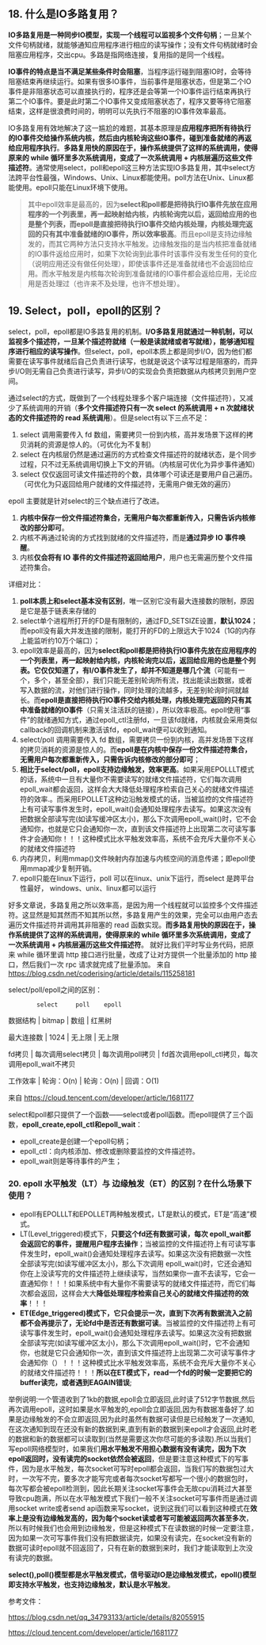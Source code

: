 ## 18. 什么是IO多路复用？
**IO多路复用是一种同步IO模型，实现一个线程可以监视多个文件句柄**；一旦某个文件句柄就绪，就能够通知应用程序进行相应的读写操作；没有文件句柄就绪时会阻塞应用程序，交出cpu。多路是指网络连接，复用指的是同一个线程。

**IO事件的特点是当不满足某些条件时会阻塞**，当程序运行碰到阻塞IO时，会等待阻塞结束再继续运行。如果有很多IO事件，当前事件是阻塞状态，但是第二个IO事件是非阻塞状态可以直接执行的，程序还是会等第一个IO事件运行结束再执行第二个IO事件。要是此时第二个IO事件又变成阻塞状态了，程序又要等待它阻塞结束，这样是很浪费时间的，明明可以先执行不阻塞的IO事件效率最高。

IO多路复用有效地解决了这一尴尬的难题，其基本原理是**应用程序把所有待执行的IO事件交给操作系统内核，然后由内核轮询这些IO事件，碰到准备就绪的再返给应用程序执行**。**多路复用快的原因在于，操作系统提供了这样的系统调用，使得原来的 while 循环里多次系统调用，变成了一次系统调用 + 内核层遍历这些文件描述符**。通常使用select，poll和epoll这三种方法实现IO多路复用，其中select方法跨平台性最强，Windows、Unix、Linux都能使用。poll方法在Unix、Linux都能使用。epoll只能在Linux环境下使用。
> 其中epoll效率是最高的，因为**select和poll都是把待执行IO事件先放在应用程序的一个列表里，再一起映射给内核，内核轮询完以后，返回给应用的也是整个列表，而epoll是直接把待执行IO事件交给内核处理，内核处理完返回的只有其中准备就绪的IO事件，所以效率极高**。而且epoll是支持边缘触发的，而其它两种方法只支持水平触发。边缘触发指的是当内核把准备就绪的IO事件返给应用时，如果下次轮询到此事件时该事件没有发生任何的变化（说明应用还没有做任何处理），即使该事件还是准备就绪也不会返回给应用。而水平触发是内核每次轮询到准备就绪的IO事件都会返给应用，无论应用是否处理过（也许来不及处理，也许不想处理）。

## 19. Select，poll，epoll的区别？
select，poll，epoll都是IO多路复用的机制。**I/O多路复用就通过一种机制，可以监视多个描述符，一旦某个描述符就绪（一般是读就绪或者写就绪），能够通知程序进行相应的读写操作**。但select，poll，epoll本质上都是同步I/O，因为他们都需要在读写事件就绪后自己负责进行读写，也就是说这个读写过程是阻塞的，而异步I/O则无需自己负责进行读写，异步I/O的实现会负责把数据从内核拷贝到用户空间。

通过select的方式，既做到了一个线程处理多个客户端连接（文件描述符），又减少了系统调用的开销（**多个文件描述符只有一次 select 的系统调用 + n 次就绪状态的文件描述符的 read 系统调用**）。但是select有以下三点不足：
1. select 调用需要传入 fd 数组，需要拷贝一份到内核，高并发场景下这样的拷贝消耗的资源是惊人的。（可优化为不复制）
1. select 在内核层仍然是通过遍历的方式检查文件描述符的就绪状态，是个同步过程，只不过无系统调用切换上下文的开销。（内核层可优化为异步事件通知）
1. select 仅仅返回可读文件描述符的个数，具体哪个可读还是要用户自己遍历。（可优化为只返回给用户就绪的文件描述符，无需用户做无效的遍历）

epoll 主要就是针对select的三个缺点进行了改进。
1. **内核中保存一份文件描述符集合，无需用户每次都重新传入，只需告诉内核修改的部分即可**。
1. 内核不再通过轮询的方式找到就绪的文件描述符，而是**通过异步 IO 事件唤醒**。
1. 内核**仅会将有 IO 事件的文件描述符返回给用户**，用户也无需遍历整个文件描述符集合。

详细对比：
1. **poll本质上和select基本没有区别**，唯一区别它没有最大连接数的限制，原因是它是基于链表来存储的
1. select单个进程所打开的FD是有限制的，通过FD_SETSIZE设置，**默认1024**；而epoll没有最大并发连接的限制，能打开的FD的上限远大于1024（1G的内存上能监听约10万个端口）；
1. epoll效率是最高的，因为**select和poll都是把待执行IO事件先放在应用程序的一个列表里，再一起映射给内核，内核轮询完以后，返回给应用的也是整个列表。它仅仅知道了，有I/O事件发生了，却并不知道是哪几个流**（可能有一个，多个，甚至全部），我们只能无差别轮询所有流，找出能读出数据，或者写入数据的流，对他们进行操作，同时处理的流越多，无差别轮询时间就越长。而**epoll是直接把待执行IO事件交给内核处理，内核处理完返回的只有其中准备就绪的IO事件**（只需关注活跃的链接），所以效率极高。epoll使用“事件”的就绪通知方式，通过epoll_ctl注册fd，一旦该fd就绪，内核就会采用类似callback的回调机制来激活该fd，epoll_wait便可以收到通知。
1. select/poll 调用需要传入 fd 数组，需要拷贝一份到内核，高并发场景下这样的拷贝消耗的资源是惊人的。而**epoll是在内核中保存一份文件描述符集合，无需用户每次都重新传入，只需告诉内核修改的部分即可**；
1. **相比于select/poll，epoll支持边缘触发，效率更高**。如果采用EPOLLLT模式的话，系统中一旦有大量你不需要读写的就绪文件描述符，它们每次调用epoll_wait都会返回，这样会大大降低处理程序检索自己关心的就绪文件描述符的效率.。而采用EPOLLET这种边沿触发模式的话，当被监控的文件描述符上有可读写事件发生时，epoll_wait()会通知处理程序去读写。如果这次没有把数据全部读写完(如读写缓冲区太小)，那么下次调用epoll_wait()时，它不会通知你，也就是它只会通知你一次，直到该文件描述符上出现第二次可读写事件才会通知你！！！这种模式比水平触发效率高，系统不会充斥大量你不关心的就绪文件描述符
1. 内存拷贝，利用mmap()文件映射内存加速与内核空间的消息传递；即epoll使用mmap减少复制开销。
1. epoll只能在linux下运行，poll 可以在linux、unix下运行，而select 是跨平台性最好， windows、unix、linux都可以运行

好多文章说，多路复用之所以效率高，是因为用一个线程就可以监控多个文件描述符。这显然是知其然而不知其所以然，多路复用产生的效果，完全可以由用户态去遍历文件描述符并调用其非阻塞的 read 函数实现。**而多路复用快的原因在于，操作系统提供了这样的系统调用，使得原来的 while 循环里多次系统调用，变成了一次系统调用 + 内核层遍历这些文件描述符**。
就好比我们平时写业务代码，把原来 while 循环里调 http 接口进行批量，改成了让对方提供一个批量添加的 http 接口，然后我们一次 rpc 请求就完成了批量添加。
来自 <https://blog.csdn.net/coderising/article/details/115258181> 

select/poll/epoll之间的区别：

	        select	   poll	   epoll

数据结构      | bitmap	  | 数组	  | 红黑树

最大连接数	| 1024	   | 无上限  | 无上限

fd拷贝	  | 每次调用select拷贝	| 每次调用poll拷贝	| fd首次调用epoll_ctl拷贝，每次调用epoll_wait不拷贝

工作效率	| 轮询：O(n)	| 轮询：O(n)	| 回调：O(1)

来自 <https://cloud.tencent.com/developer/article/1681177> 

select和poll都只提供了一个函数——select或者poll函数。而epoll提供了三个函数，**epoll_create,epoll_ctl和epoll_wait**：
* epoll_create是创建一个epoll句柄；
* epoll_ctl：向内核添加、修改或删除要监控的文件描述符。
* epoll_wait则是等待事件的产生；

### 20. epoll 水平触发（LT）与 边缘触发（ET）的区别？在什么场景下使用？
* epoll有EPOLLLT和EPOLLET两种触发模式，LT是默认的模式，ET是“高速”模式。
* LT(Level_triggered)模式下，**只要这个fd还有数据可读，每次 epoll_wait都会返回它的事件，提醒用户程序去操作**；当被监控的文件描述符上有可读写事件发生时，epoll_wait()会通知处理程序去读写。如果这次没有把数据一次性全部读写完(如读写缓冲区太小)，那么下次调用 epoll_wait()时，它还会通知你在上没读写完的文件描述符上继续读写，当然如果你一直不去读写，它会一直通知你！！！如果系统中有大量你不需要读写的就绪文件描述符，而它们每次都会返回，这样会大大**降低处理程序检索自己关心的就绪文件描述符的效率**！！！
* **ET(Edge_triggered)模式下，它只会提示一次，直到下次再有数据流入之前都不会再提示了，无论fd中是否还有数据可读**。当被监控的文件描述符上有可读写事件发生时，epoll_wait()会通知处理程序去读写。如果这次没有把数据全部读写完(如读写缓冲区太小)，那么下次调用epoll_wait()时，它不会通知你，也就是它只会通知你一次，直到该文件描述符上出现第二次可读写事件才会通知你（）！！！这种模式比水平触发效率高，系统不会充斥大量你不关心的就绪文件描述符！！！**所以在ET模式下，read一个fd的时候一定要把它的buffer读完，或者遇到EAGAIN错误**;

举例说明:一个管道收到了1kb的数据,epoll会立即返回,此时读了512字节数据,然后再次调用epoll，这时如果是水平触发的,epoll会立即返回,因为有数据准备好了.如果是边缘触发的不会立即返回,因为此时虽然有数据可读但是已经触发了一次通知,在这次通知到现在还没有新的数据到来,直到有新的数据到来epoll才会返回,此时老的数据和新的数据都可以读取到(当然是需要这次你尽可能的多读取).所以当我们写epoll网络模型时，如果我们**用水平触发不用担心数据有没有读完，因为下次epoll返回时，没有读完的socket依然会被返回**，但是要注意这种模式下的写事件，因为是水平触发，每次socket可写时epoll都会返回，当我们写的数据包过大时，一次写不完，要多次才能写完或者每次socket写都写一个很小的数据包时，每次写都会被epoll检测到，因此长期关注socket写事件会无故cpu消耗过大甚至导致cpu跑满，所以在水平触发模式下我们一般不关注socket可写事件而是通过调用socket write或者send api函数来写socket，说到这我们可以看到这种模式在**效率上是没有边缘触发高的，因为每个socket读或者写可能被返回两次甚至多次**，所以有时候我们也会用到边缘触发，但是这种模式下在读数据的时候一定要注意，因为如果一次可写事件我们没有把数据读完，如果没有读完，在socket没有新的数据可读时epoll就不回返回了，只有在新的数据到来时，我们才能读取到上次没有读完的数据。

**select(),poll()模型都是水平触发模式，信号驱动IO是边缘触发模式，epoll()模型即支持水平触发，也支持边缘触发，默认是水平触发**。

参考文件：

https://blog.csdn.net/qq_34793133/article/details/82055915

https://cloud.tencent.com/developer/article/1681177

